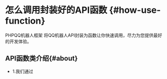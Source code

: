 # 怎么调用封装好的API函数 {#how-use-function}

PHPQQ机器人框架 将QQ机器人API封装为函数让你快速调用，尽力为您提供最好的开发体验。

## API函数类介绍{#about}
- 1.我们通过